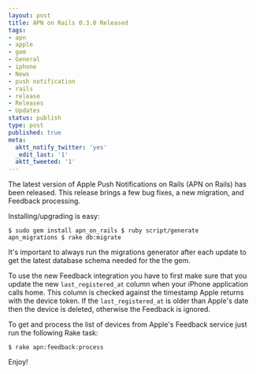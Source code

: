 ```yaml
---
layout: post
title: APN on Rails 0.3.0 Released
tags:
- apn
- apple
- gem
- General
- iphone
- News
- push notification
- rails
- release
- Releases
- Updates
status: publish
type: post
published: true
meta:
  aktt_notify_twitter: 'yes'
  _edit_last: '1'
  aktt_tweeted: '1'
---
```

The latest version of Apple Push Notifications on Rails (APN on Rails) has been released. This release brings a few bug fixes, a new migration, and Feedback processing.

Installing/upgrading is easy:

<code>$ sudo gem install apn_on_rails
$ ruby script/generate apn_migrations
$ rake db:migrate
</code>

It's important to always run the migrations generator after each update to get the latest database schema needed for the the gem.

To use the new Feedback integration you have to first make sure that you update the new <code>last_registered_at</code> column when your iPhone application calls home. This column is checked against the timestamp Apple returns with the device token. If the <code>last_registered_at</code> is older than Apple's date then the device is deleted, otherwise the Feedback is ignored.

To get and process the list of devices from Apple's Feedback service just run the following Rake task:

<code>$ rake apn:feedback:process</code>

Enjoy!
